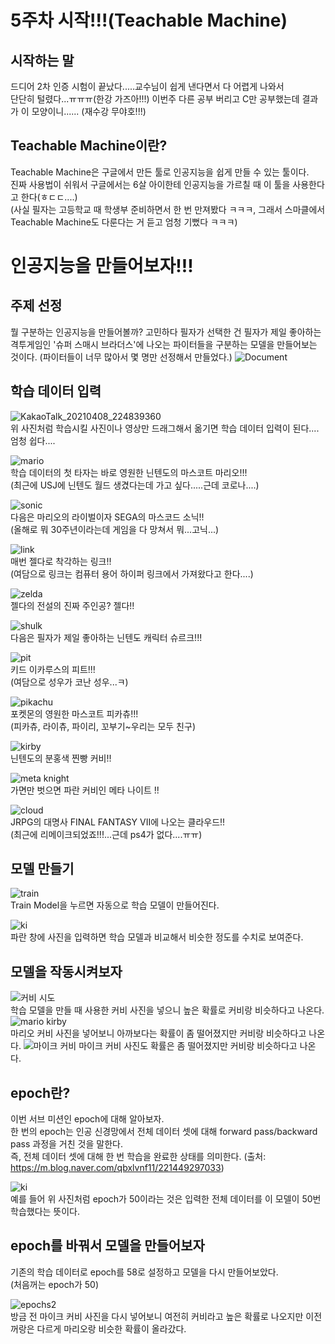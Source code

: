 5주차 시작!!!(Teachable Machine)
===========
시작하는 말
-----------
드디어 2차 인증 시험이 끝났다.....교수님이 쉽게 낸다면서 다 어렵게 나와서                   
단단히 털렸다...ㅠㅠㅠ(한강 가즈아!!!)          이번주 다른 공부 버리고 C만 공부했는데 결과가 이 모양이니......
(재수강 무야호!!!)

Teachable Machine이란?
---------
Teachable Machine은 구글에서 만든 툴로 인공지능을 쉽게 만들 수 있는 툴이다.                
진짜 사용법이 쉬워서 구글에서는 6살 아이한테 인공지능을 가르칠 때 이 툴을 사용한다고 한다(ㅎㄷㄷ....)                    
(사실 필자는 고등학교 때 학생부 준비하면서 한 번 만져봤다 ㅋㅋㅋ, 그래서 스마클에서 Teachable Machine도 다룬다는 거 듣고 엄청 기뻤다 ㅋㅋㅋ) 

 인공지능을 만들어보자!!!
 ===========
 주제 선정
 ----------
 뭘 구분하는 인공지능을 만들어볼까?           고민하다 필자가 선택한 건 필자가 제일 좋아하는 격투게임인 '슈퍼 스매시 브라더스'에 나오는 파이터들을 구분하는 모델을 만들어보는 것이다.
 (파이터들이 너무 많아서 몇 명만 선정해서 만들었다.)
 ![Document](https://user-images.githubusercontent.com/81175672/119004373-75bfc800-b9c9-11eb-9c09-412a1ca80a43.jpg)
 
 학습 데이터 입력
 --------
![KakaoTalk_20210408_224839360](https://user-images.githubusercontent.com/81175672/119004712-c0d9db00-b9c9-11eb-9a7d-cc90d27e5a24.jpg)                      
위 사진처럼 학습시킬 사진이나 영상만 드래그해서 옮기면 학습 데이터 입력이 된다....엄청 쉽다....

![mario](https://user-images.githubusercontent.com/81175672/119004919-f088e300-b9c9-11eb-8d98-81b1cb9f9bb9.JPG)                  
학습 데이터의 첫 타자는 바로 영원한 닌텐도의 마스코트 마리오!!!                     
(최근에 USJ에 닌텐도 월드 생겼다는데 가고 싶다.....근데 코로나....)

![sonic](https://user-images.githubusercontent.com/81175672/119005134-27f78f80-b9ca-11eb-8c5b-508654c22b70.JPG)                       
다음은 마리오의 라이벌이자 SEGA의 마스코드 소닉!!                     
(올해로 뭐 30주년이라는데 게임을 다 망쳐서 뭐...고닉...)

![link](https://user-images.githubusercontent.com/81175672/119005700-a5bb9b00-b9ca-11eb-88b8-8ca5b338866f.JPG)                      
매번 젤다로 착각하는 링크!!                   
(여담으로 링크는 컴퓨터 용어 하이퍼 링크에서 가져왔다고 한다....)

![zelda](https://user-images.githubusercontent.com/81175672/119006242-27abc400-b9cb-11eb-967d-f15e3503d9c7.JPG)                
젤다의 전설의 진짜 주인공? 젤다!!

![shulk](https://user-images.githubusercontent.com/81175672/119006400-4c07a080-b9cb-11eb-8cf4-a9615f86ecb9.JPG)                 
다음은 필자가 제일 좋아하는 닌텐도 캐릭터 슈르크!!!

![pit](https://user-images.githubusercontent.com/81175672/119006492-6477bb00-b9cb-11eb-9f76-7aa0f18dbc59.JPG)                  
키드 이카루스의 피트!!!                      
(여담으로 성우가 코난 성우...ㅋ)

![pikachu](https://user-images.githubusercontent.com/81175672/119006754-98eb7700-b9cb-11eb-8d3d-8b928420549c.JPG)                    
포켓몬의 영원한 마스코트 피카츄!!!                  
(피카츄, 라이츄, 파이리, 꼬부기~우리는 모두 친구)

![kirby](https://user-images.githubusercontent.com/81175672/119006909-bf111700-b9cb-11eb-9ebb-7a59167b0b4d.JPG)                      
닌텐도의 분홍색 찐빵 커비!!

![meta knight](https://user-images.githubusercontent.com/81175672/119006972-cf28f680-b9cb-11eb-92a4-e21ed16c4039.JPG)                    
가면만 벗으면 파란 커비인 메타 나이트 !!

![cloud](https://user-images.githubusercontent.com/81175672/119007255-0697a300-b9cc-11eb-83ca-8ef5c72be36d.JPG)                     
JRPG의 대명사 FINAL FANTASY VII에 나오는 클라우드!!                           
(최근에 리메이크되었죠!!!...근데 ps4가 없다....ㅠㅠ)                      

모델 만들기
--------
![train](https://user-images.githubusercontent.com/81175672/119008047-c2f16900-b9cc-11eb-8621-26531d5353ce.JPG)                         
Train Model을 누르면 자동으로 학습 모델이 만들어진다.


![ki](https://user-images.githubusercontent.com/81175672/119007867-976e7e80-b9cc-11eb-9c81-0fcf072076d7.JPG)            
파란 창에 사진을 입력하면 학습 모델과 비교해서 비슷한 정도를 수치로 보여준다.

모델을 작동시켜보자
---------
![커비 시도](https://user-images.githubusercontent.com/81175672/119008487-2e3b3b00-b9cd-11eb-8f9d-c73965f5d53c.JPG)                           
학습 모델을 만들 때 사용한 커비 사진을 넣으니 높은 확률로 커비랑 비슷하다고 나온다.
![mario kirby](https://user-images.githubusercontent.com/81175672/119008641-532fae00-b9cd-11eb-9bbd-e96ef9453157.JPG)                  
마리오 커비 사진을 넣어보니 아까보다는 확률이 좀 떨어졌지만 커비랑 비슷하다고 나온다.
![마이크 커비](https://user-images.githubusercontent.com/81175672/119008805-72c6d680-b9cd-11eb-9227-3af1fe889105.JPG)
마이크 커비 사진도 확률은 좀 떨어졌지만 커비랑 비슷하다고 나온다.

epoch란?
----------
이번 서브 미션인 epoch에 대해 알아보자.            
한 번의 epoch는 인공 신경망에서 전체 데이터 셋에 대해 forward pass/backward pass 과정을 거친 것을 말한다.                 
즉, 전체 데이터 셋에 대해 한 번 학습을 완료한 상태를 의미한다.
(출처: https://m.blog.naver.com/qbxlvnf11/221449297033)

![ki](https://user-images.githubusercontent.com/81175672/119007867-976e7e80-b9cc-11eb-9c81-0fcf072076d7.JPG)                    
예를 들어 위 사진처럼 epoch가 50이라는 것은 입력한 전체 데이터를 이 모델이 50번 학습했다는 뜻이다.            

epoch를 바꿔서 모델을 만들어보자
----------
기존의 학습 데이터로 epoch를 58로 설정하고 모델을 다시 만들어보았다.                     
(처음꺼는 epoch가 50)                          

![epochs2](https://user-images.githubusercontent.com/81175672/119009837-7c047300-b9ce-11eb-9d31-df7f516f1e97.JPG)            
방금 전 마이크 커비 사진을 다시 넣어보니 여전히 커비라고 높은 확률로 나오지만 이전 꺼랑은 다르게 마리오랑 비슷한 확률이 올라갔다.


